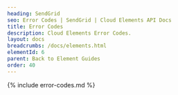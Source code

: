 ```yaml
---
heading: SendGrid
seo: Error Codes | SendGrid | Cloud Elements API Docs
title: Error Codes
description: Cloud Elements Error Codes.
layout: docs
breadcrumbs: /docs/elements.html
elementId: 6
parent: Back to Element Guides
order: 40
---
```


{% include error-codes.md %}
